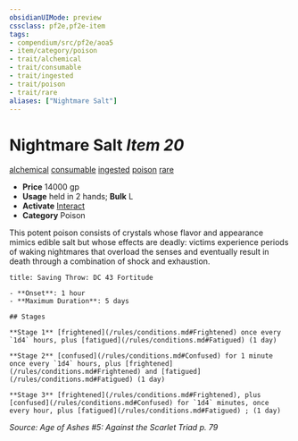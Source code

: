 ```yaml
---
obsidianUIMode: preview
cssclass: pf2e,pf2e-item
tags:
- compendium/src/pf2e/aoa5
- item/category/poison
- trait/alchemical
- trait/consumable
- trait/ingested
- trait/poison
- trait/rare
aliases: ["Nightmare Salt"]
---
```

# Nightmare Salt *Item 20*  
[alchemical](/rules/traits/alchemical.md)  [consumable](/rules/traits/consumable.md)  [ingested](/rules/traits/ingested.md)  [poison](/rules/traits/poison.md)  [rare](/rules/traits/rare.md)  

- **Price** 14000 gp
- **Usage** held in 2 hands; **Bulk** L
- **Activate** [Interact](/rules/actions/interact.md)
- **Category** Poison

This potent poison consists of crystals whose flavor and appearance mimics edible salt but whose effects are deadly: victims experience periods of waking nightmares that overload the senses and eventually result in death through a combination of shock and exhaustion.

```ad-inline-affliction
title: Saving Throw: DC 43 Fortitude

- **Onset**: 1 hour
- **Maximum Duration**: 5 days

## Stages

**Stage 1** [frightened](/rules/conditions.md#Frightened) once every `1d4` hours, plus [fatigued](/rules/conditions.md#Fatigued) (1 day)

**Stage 2** [confused](/rules/conditions.md#Confused) for 1 minute once every `1d4` hours, plus [frightened](/rules/conditions.md#Frightened) and [fatigued](/rules/conditions.md#Fatigued) (1 day)

**Stage 3** [frightened](/rules/conditions.md#Frightened), plus [confused](/rules/conditions.md#Confused) for `1d4` minutes, once every hour, plus [fatigued](/rules/conditions.md#Fatigued) ; (1 day)
```

*Source: Age of Ashes #5: Against the Scarlet Triad p. 79*